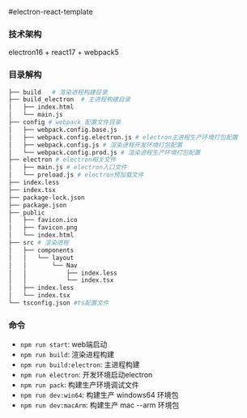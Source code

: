 #electron-react-template
### 技术架构
electron16 + react17 + webpack5
### 目录解构
```bash
├── build   # 渲染进程构建目录
├── build_electron  # 主进程构建目录
│   ├── index.html
│   └── main.js
├── config # webpack 配置文件目录
│   ├── webpack.config.base.js 
│   ├── webpack.config.electron.js # electron主进程生产环境打包配置
│   ├── webpack.config.js # 渲染进程开发环境打包配置
│   └── webpack.config.prod.js # 渲染进程生产环境打包配置
├── electron # electron相关文件
│   ├── main.js # electron入口文件
│   └── preload.js # electron预加载文件
├── index.less
├── index.tsx
├── package-lock.json
├── package.json
├── public
│   ├── favicon.ico
│   ├── favicon.png
│   └── index.html
├── src # 渲染进程
│   ├── components
│   │   └── layout
│   │       └── Nav
│   │           ├── index.less
│   │           └── index.tsx
│   ├── index.less
│   └── index.tsx
└── tsconfig.json #ts配置文件
```

### 命令
- `npm run start`:  web端启动
- `npm run build`: 渲染进程构建
- `npm run build:electron`: 主进程构建
- `npm run electron`: 开发环境启动electron
- `npm run pack`: 构建生产环境调试文件
- `npm run dev:win64`: 构建生产 windows64 环境包
- `npm run dev:macArm`: 构建生产 mac --arm 环境包
